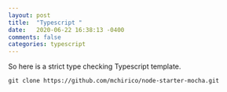 ```yaml
---
layout: post
title:  "Typescript "
date:   2020-06-22 16:38:13 -0400 
comments: false
categories: typescript
---
```


So here is a strict type checking Typescript template.

```
git clone https://github.com/mchirico/node-starter-mocha.git

```


<div id="fb-root"></div>
<script>(function(d, s, id) {
  var js, fjs = d.getElementsByTagName(s)[0];
  if (d.getElementById(id)) return;
  js = d.createElement(s); js.id = id;
  js.src = "//connect.facebook.net/en_US/sdk.js#xfbml=1&version=v2.8&appId=671657696349259";
  fjs.parentNode.insertBefore(js, fjs);
}(document, 'script', 'facebook-jssdk'));</script>


<!--  Enter text below, if you want -->


<div class="fb-comments"  data-numposts="5"></div>






